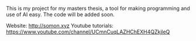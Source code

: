 This is my project for my masters thesis, a tool for making programming and use of AI easy.
The code will be added soon.

Website:
http://somon.xyz
Youtube tutorials:
https://www.youtube.com/channel/UCmnCuqLAZHChEXH4QZkjleQ
